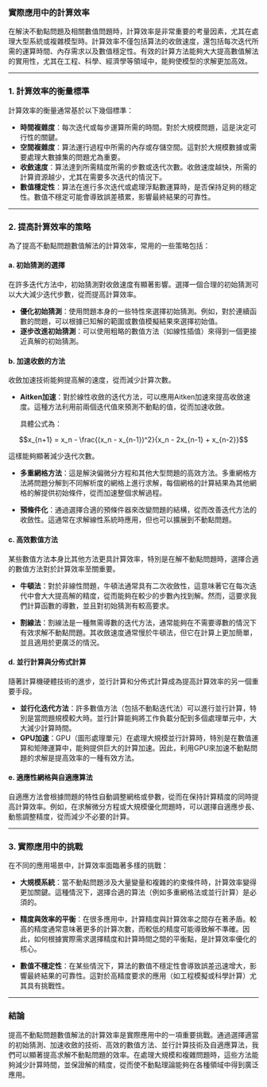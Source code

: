 ### **實際應用中的計算效率**

在解決不動點問題及相關數值問題時，計算效率是非常重要的考量因素，尤其在處理大型系統或複雜模型時。計算效率不僅包括算法的收斂速度，還包括每次迭代所需的運算時間、內存需求以及數值穩定性。有效的計算方法能夠大大提高數值解法的實用性，尤其在工程、科學、經濟學等領域中，能夠使模型的求解更加高效。

---

### **1. 計算效率的衡量標準**

計算效率的衡量通常基於以下幾個標準：

- **時間複雜度**：每次迭代或每步運算所需的時間。對於大規模問題，這是決定可行性的關鍵。
- **空間複雜度**：算法運行過程中所需的內存或存儲空間。這對於大規模數據或需要處理大數據集的問題尤為重要。
- **收斂速度**：算法達到所需精度所需的步數或迭代次數。收斂速度越快，所需的計算資源越少，尤其在需要多次迭代的情況下。
- **數值穩定性**：算法在進行多次迭代或處理浮點數運算時，是否保持足夠的穩定性。數值不穩定可能會導致誤差積累，影響最終結果的可靠性。

---

### **2. 提高計算效率的策略**

為了提高不動點問題數值解法的計算效率，常用的一些策略包括：

#### **a. 初始猜測的選擇**

在許多迭代方法中，初始猜測對收斂速度有顯著影響。選擇一個合理的初始猜測可以大大減少迭代步數，從而提高計算效率。

- **優化初始猜測**：使用問題本身的一些特性來選擇初始猜測。例如，對於連續函數的問題，可以根據已知解的範圍或數值模擬結果來選擇初始值。
- **逐步改進初始猜測**：可以使用粗略的數值方法（如線性插值）來得到一個更接近真解的初始猜測。

#### **b. 加速收斂的方法**

收斂加速技術能夠提高解的速度，從而減少計算次數。

- **Aitken加速**：對於線性收斂的迭代方法，可以應用Aitken加速來提高收斂速度。這種方法利用前兩個迭代值來預測不動點的值，從而加速收斂。
  
  具體公式為：

  
```math
x_{n+1} = x_n - \frac{(x_n - x_{n-1})^2}{x_n - 2x_{n-1} + x_{n-2}}
```


  這樣能夠顯著減少迭代次數。

- **多重網格方法**：這是解決偏微分方程和其他大型問題的高效方法。多重網格方法將問題分解到不同解析度的網格上進行求解，每個網格的計算結果為其他網格的解提供初始條件，從而加速整個求解過程。

- **預條件化**：通過選擇合適的預條件器來改變問題的結構，從而改善迭代方法的收斂性。這通常在求解線性系統時應用，但也可以擴展到不動點問題。

#### **c. 高效數值方法**

某些數值方法本身比其他方法更具計算效率，特別是在解不動點問題時，選擇合適的數值方法對於計算效率至關重要。

- **牛頓法**：對於非線性問題，牛頓法通常具有二次收斂性，這意味著它在每次迭代中會大大提高解的精度，從而能夠在較少的步數內找到解。然而，這要求我們計算函數的導數，並且對初始猜測有較高要求。
  
- **割線法**：割線法是一種無需導數的迭代方法，通常能夠在不需要導數的情況下有效求解不動點問題。其收斂速度通常慢於牛頓法，但它在計算上更加簡單，並且適用於更廣泛的情況。

#### **d. 並行計算與分佈式計算**

隨著計算機硬體技術的進步，並行計算和分佈式計算成為提高計算效率的另一個重要手段。

- **並行化迭代方法**：許多數值方法（包括不動點迭代法）可以進行並行計算，特別是當問題規模較大時。並行計算能夠將工作負載分配到多個處理單元中，大大減少計算時間。
- **GPU加速**：GPU（圖形處理單元）在處理大規模並行計算時，特別是在數值運算和矩陣運算中，能夠提供巨大的計算加速。因此，利用GPU來加速不動點問題的求解是提高效率的一種有效方法。

#### **e. 適應性網格與自適應算法**

自適應方法會根據問題的特性自動調整網格或參數，從而在保持計算精度的同時提高計算效率。例如，在求解微分方程或大規模優化問題時，可以選擇自適應步長、動態調整精度，從而減少不必要的計算。

---

### **3. 實際應用中的挑戰**

在不同的應用場景中，計算效率面臨著多樣的挑戰：

- **大規模系統**：當不動點問題涉及大量變量和複雜的約束條件時，計算效率變得更加關鍵。這種情況下，選擇合適的算法（例如多重網格法或並行計算）是必須的。
  
- **精度與效率的平衡**：在很多應用中，計算精度與計算效率之間存在著矛盾。較高的精度通常意味著更多的計算次數，而較低的精度可能導致解不準確。因此，如何根據實際需求選擇精度和計算時間之間的平衡點，是計算效率優化的核心。

- **數值不穩定性**：在某些情況下，算法的數值不穩定性會導致誤差迅速增大，影響最終結果的可靠性。這對於高精度要求的應用（如工程模擬或科學計算）尤其具有挑戰性。

---

### **結論**

提高不動點問題數值解法的計算效率是實際應用中的一項重要挑戰。通過選擇適當的初始猜測、加速收斂的技術、高效的數值方法、並行計算技術及自適應算法，我們可以顯著提高求解不動點問題的效率。在處理大規模和複雜問題時，這些方法能夠減少計算時間，並保證解的精度，從而使不動點理論能夠在各種領域中得到廣泛應用。